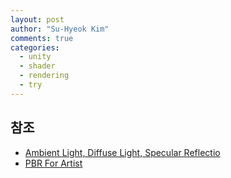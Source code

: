 ```yaml
---
layout: post
author: "Su-Hyeok Kim"
comments: true
categories:
  - unity
  - shader
  - rendering
  - try
---
```




<!--
  Ambient Light, Diffuse Light, Specular Reflection

  PBR? reflection + albedo + refraction
  gamma correction
  bdrf vs bsrf vs btdf

  ambient occlusion
-->

## 참조

 - [Ambient Light, Diffuse Light, Specular Reflectio](http://celdee.tistory.com/525)
 - [PBR For Artist](http://m.blog.naver.com/blue9954/220404249147)
